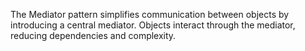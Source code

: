 The Mediator pattern simplifies communication between objects 
by introducing a central mediator. Objects interact through the mediator, 
reducing dependencies and complexity.